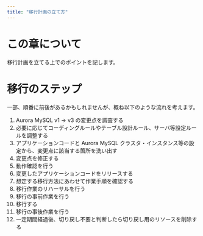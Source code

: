 ```yaml
---
title: "移行計画の立て方"
---
```

# この章について

移行計画を立てる上でのポイントを記します。

# 移行のステップ

一部、順番に前後があるかもしれませんが、概ね以下のような流れを考えます。

1. Aurora MySQL v1 → v3 の変更点を調査する
2. 必要に応じてコーディングルールやテーブル設計ルール、サーバ等設定ルールを調整する
3. アプリケーションコードと Aurora MySQL クラスタ・インスタンス等の設定から、変更点に該当する箇所を洗い出す
4. 変更点を修正する
5. 動作確認を行う
6. 変更したアプリケーションコードをリリースする
7. 想定する移行方法にあわせて作業手順を確認する
8. 移行作業のリハーサルを行う
9. 移行の事前作業を行う
10. 移行する
11. 移行の事後作業を行う
12. 一定期間経過後、切り戻し不要と判断したら切り戻し用のリソースを削除する
